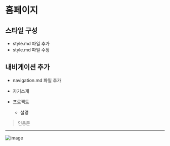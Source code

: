# 홈페이지

## 스타일 구성
- style.md 파일 추가
- style.md 파일 수정

## 내비게이션 추가
- navigation.md 파일 추가

- 자기소개
- 프로젝트
    - 설명
> 인용문
---
![image](https://github.com/user-attachments/assets/68995023-c46d-444d-8106-a2f460d3eb07)
